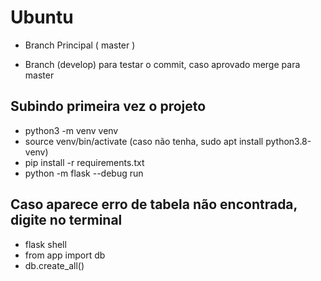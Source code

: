 
# Ubuntu

- Branch Principal ( master )

- Branch (develop) para testar o commit, caso aprovado merge para master

## Subindo primeira vez o projeto
- python3 -m venv venv 
- source venv/bin/activate  (caso não tenha, sudo apt install python3.8-venv)
- pip install -r requirements.txt
- python -m flask --debug run


## Caso aparece erro de tabela não encontrada, digite no terminal
- flask shell
- from app import db
- db.create_all()

